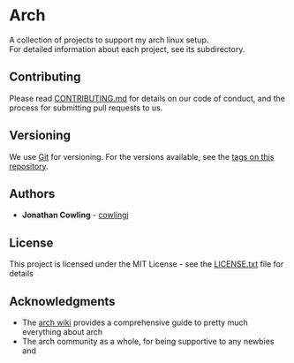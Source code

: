 # Arch

A collection of projects to support my arch linux setup.  
For detailed information about each project, see its subdirectory.

## Contributing

Please read [CONTRIBUTING.md](CONTRIBUTING.md) for details on our code of conduct, and the process for submitting pull requests to us.

## Versioning

We use [Git](https://git-scm.com/) for versioning. For the versions available, see the [tags on this repository](https://github.com/cowlingj/arch/tags). 

## Authors

* **Jonathan Cowling** - [cowlingj](https://github.com/cowlingj)

## License

This project is licensed under the MIT License - see the [LICENSE.txt](LICENSE.txt) file for details

## Acknowledgments

- The [arch wiki](https://wiki.archlinux.org) provides a comprehensive guide to pretty much everything about arch
- The arch community as a whole, for being supportive to any newbies and 

